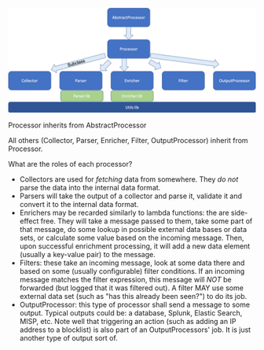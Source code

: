 ![oo-arch.png](OO-Architecture.png)

Processor inherits from AbstractProcessor

All others (Collector, Parser, Enricher, Filter, OutputProcessor) inherit from Processor.


What are the roles of each processor?

* Collectors are used for *fetching* data from somewhere. They *do not* parse the data into the internal data format.
* Parsers will take the output of a collector and parse it, validate it and convert it to the internal data format.
* Enrichers may be recarded similarly to lambda functions: the are side-effect free. They will take a message passed to them, take some part of that message, do some lookup in possible external data bases or data sets, or calculate some value based on the incoming message. Then, upon successful enrichment processing, it will add a new data element (usually a key-value pair) to the message.
* Filters: these take an incoming message, look at some data there and based on some (usually configurable) filter conditions. If an incoming message matches the filter expression, this message will *NOT* be forwarded (but logged that it was filtered out). A filter MAY use some external data set (such as "has this already been seen?") to do its job.
* OutputProcessor: this type of processor shall send a message to some output. Typical outputs could be: a database, Splunk, Elastic Search, MISP, etc. Note well that triggering an action (such as adding an IP address to a blocklist) is also part of an OutputProcessors' job. It is just another type of output sort of.

